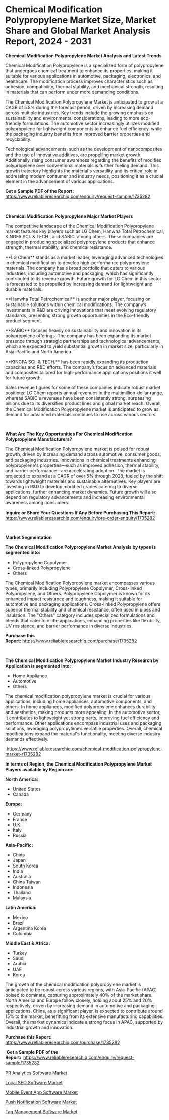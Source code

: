 <p><h1>Chemical Modification Polypropylene Market Size, Market Share and Global Market Analysis Report, 2024 - 2031</h1></p><p><strong>Chemical Modification Polypropylene Market Analysis and Latest Trends</strong></p>
<p><p>Chemical Modification Polypropylene is a specialized form of polypropylene that undergoes chemical treatment to enhance its properties, making it suitable for various applications in automotive, packaging, electronics, and healthcare. The modification process improves characteristics such as adhesion, compatibility, thermal stability, and mechanical strength, resulting in materials that can perform under more demanding conditions.</p><p>The Chemical Modification Polypropylene Market is anticipated to grow at a CAGR of 5.5% during the forecast period, driven by increasing demand across multiple industries. Key trends include the growing emphasis on sustainability and environmental considerations, leading to more eco-friendly formulations. The automotive sector increasingly utilizes modified polypropylene for lightweight components to enhance fuel efficiency, while the packaging industry benefits from improved barrier properties and recyclability.</p><p>Technological advancements, such as the development of nanocomposites and the use of innovative additives, are propelling market growth. Additionally, rising consumer awareness regarding the benefits of modified polypropylene over conventional materials is further fueling demand. This growth trajectory highlights the material's versatility and its critical role in addressing modern consumer and industry needs, positioning it as a crucial element in the advancement of various applications.</p></p>
<p><strong>Get a Sample PDF of the Report:&nbsp;</strong> <a href="https://www.reliableresearchiq.com/enquiry/request-sample/1735282?utm_campaign=1117&utm_medium=2&utm_source=Github&utm_content=ia&utm_term=18122024&utm_id=chemical-modification-polypropylene">https://www.reliableresearchiq.com/enquiry/request-sample/1735282</a></p>
<p>&nbsp;</p>
<p><strong>Chemical Modification Polypropylene Major Market Players</strong></p>
<p><p>The competitive landscape of the Chemical Modification Polypropylene market features key players such as LG Chem, Hanwha Total Petrochemical, KINGFA SCI. & TECH., and SABIC, among others. These companies are engaged in producing specialized polypropylene products that enhance strength, thermal stability, and chemical resistance.</p><p>**LG Chem** stands as a market leader, leveraging advanced technologies in chemical modification to develop high-performance polypropylene materials. The company has a broad portfolio that caters to various industries, including automotive and packaging, which has significantly contributed to its revenue growth. Future growth for LG Chem in this sector is forecasted to be propelled by increasing demand for lightweight and durable materials.</p><p>**Hanwha Total Petrochemical** is another major player, focusing on sustainable solutions within chemical modifications. The company’s investments in R&D are driving innovations that meet evolving regulatory standards, presenting strong growth opportunities in the Eco-friendly product segment. </p><p>**SABIC** focuses heavily on sustainability and innovation in its polypropylene offerings. The company has been expanding its market presence through strategic partnerships and technological advancements, which are expected to yield substantial growth in market size, particularly in Asia-Pacific and North America.</p><p>**KINGFA SCI. & TECH.** has been rapidly expanding its production capacities and R&D efforts. The company’s focus on advanced materials and composites tailored for high-performance applications positions it well for future growth.</p><p>Sales revenue figures for some of these companies indicate robust market positions: LG Chem reports annual revenues in the multimillion-dollar range, whereas SABIC's revenues have been consistently strong, surpassing billions due to its diversified product lines and global market reach. Overall, the Chemical Modification Polypropylene market is anticipated to grow as demand for advanced materials continues to rise across various sectors.</p></p>
<p>&nbsp;</p>
<p><strong>What Are The Key Opportunities For Chemical Modification Polypropylene Manufacturers?</strong></p>
<p><p>The Chemical Modification Polypropylene market is poised for robust growth, driven by increasing demand across automotive, consumer goods, and packaging industries. Innovations in chemical treatments enhancing polypropylene's properties—such as improved adhesion, thermal stability, and barrier performance—are accelerating adoption. The market is projected to expand at a CAGR of over 5% through 2028, fueled by the shift towards lightweight materials and sustainable alternatives. Key players are investing in R&D to develop modified grades catering to diverse applications, further enhancing market dynamics. Future growth will also depend on regulatory advancements and increasing environmental awareness among consumers.</p></p>
<p><strong>Inquire or Share Your Questions If Any Before Purchasing This Report:</strong> <a href="https://www.reliableresearchiq.com/enquiry/pre-order-enquiry/1735282?utm_campaign=1117&utm_medium=2&utm_source=Github&utm_content=ia&utm_term=18122024&utm_id=chemical-modification-polypropylene">https://www.reliableresearchiq.com/enquiry/pre-order-enquiry/1735282</a></p>
<p>&nbsp;</p>
<p><strong>Market Segmentation</strong></p>
<p><strong>The Chemical Modification Polypropylene Market Analysis by types is segmented into:</strong></p>
<p><ul><li>Polypropylene Copolymer</li><li>Cross-linked Polypropylene</li><li>Others</li></ul></p>
<p><p>The Chemical Modification Polypropylene market encompasses various types, primarily including Polypropylene Copolymer, Cross-linked Polypropylene, and Others. Polypropylene Copolymer is known for its enhanced impact resistance and toughness, making it suitable for automotive and packaging applications. Cross-linked Polypropylene offers superior thermal stability and chemical resistance, often used in pipes and insulation. The "Others" category includes specialized formulations and blends that cater to niche applications, enhancing properties like flexibility, UV resistance, and barrier performance in diverse industries.</p></p>
<p><strong>Purchase this Report:&nbsp;</strong><a href="https://www.reliableresearchiq.com/purchase/1735282?utm_campaign=1117&utm_medium=2&utm_source=Github&utm_content=ia&utm_term=18122024&utm_id=chemical-modification-polypropylene">https://www.reliableresearchiq.com/purchase/1735282</a></p>
<p>&nbsp;</p>
<p><strong>The Chemical Modification Polypropylene Market Industry Research by Application is segmented into:</strong></p>
<p><ul><li>Home Appliance</li><li>Automotive</li><li>Others</li></ul></p>
<p><p>The chemical modification polypropylene market is crucial for various applications, including home appliances, automotive components, and others. In home appliances, modified polypropylene enhances durability and aesthetics, making products more appealing. In the automotive sector, it contributes to lightweight yet strong parts, improving fuel efficiency and performance. Other applications encompass industrial uses and packaging solutions, leveraging polypropylene’s versatile properties. Overall, chemical modifications expand the material's functionality, meeting diverse industry demands effectively.</p></p>
<p><a href="https://www.reliableresearchiq.com/chemical-modification-polypropylene-market-r1735282?utm_campaign=1117&utm_medium=2&utm_source=Github&utm_content=ia&utm_term=18122024&utm_id=chemical-modification-polypropylene">&nbsp;https://www.reliableresearchiq.com/chemical-modification-polypropylene-market-r1735282</a></p>
<p><strong>In terms of Region, the Chemical Modification Polypropylene Market Players available by Region are:</strong></p>
<p>
    <p> <strong> North America: </strong>
        <ul>
            <li>United States</li>
            <li>Canada</li>
        </ul>
        </p> 
    <p> <strong> Europe: </strong>
        <ul>
            <li>Germany</li>
            <li>France</li>
            <li>U.K.</li>
            <li>Italy</li>
            <li>Russia</li>
        </ul>
        </p> 
    <p> <strong> Asia-Pacific: </strong>
        <ul>
            <li>China</li>
            <li>Japan</li>
            <li>South Korea</li>
            <li>India</li>
            <li>Australia</li>
            <li>China Taiwan</li>
            <li>Indonesia</li>
            <li>Thailand</li>
            <li>Malaysia</li>
        </ul>
        </p> 
    <p> <strong> Latin America: </strong>
        <ul>
            <li>Mexico</li>
            <li>Brazil</li>
            <li>Argentina Korea</li>
            <li>Colombia</li>
        </ul>
        </p> 
    <p> <strong> Middle East & Africa: </strong>
        <ul>
            <li>Turkey</li>
            <li>Saudi</li>
            <li>Arabia</li>
            <li>UAE</li>
            <li>Korea</li>
        </ul>
    </p>
    </p>
<p><p>The growth of the chemical modification polypropylene market is anticipated to be robust across various regions, with Asia-Pacific (APAC) poised to dominate, capturing approximately 40% of the market share. North America and Europe follow closely, holding about 25% and 20% respectively, driven by increasing demand in automotive and packaging applications. China, as a significant player, is expected to contribute around 15% to the market, benefitting from its extensive manufacturing capabilities. Overall, the market dynamics indicate a strong focus in APAC, supported by industrial growth and innovation.</p></p>
<p><strong>Purchase this Report: </strong><a href="https://www.reliableresearchiq.com/purchase/1735282?utm_campaign=1117&utm_medium=2&utm_source=Github&utm_content=ia&utm_term=18122024&utm_id=chemical-modification-polypropylene">https://www.reliableresearchiq.com/purchase/1735282</a></p>
<p>&nbsp;<strong>Get a Sample PDF of the Report:&nbsp;&nbsp;</strong><a href="https://www.reliableresearchiq.com/enquiry/request-sample/1735282?utm_campaign=1117&utm_medium=2&utm_source=Github&utm_content=ia&utm_term=18122024&utm_id=chemical-modification-polypropylene">https://www.reliableresearchiq.com/enquiry/request-sample/1735282</a></p>
<p><strong></strong></p>
<p><p><a href="https://www.linkedin.com/pulse/pr-analytics-software-market-analysis-2024-2031-trends-share-ovhtf?utm_campaign=1117&utm_medium=2&utm_source=Github&utm_content=ia&utm_term=18122024&utm_id=chemical-modification-polypropylene">PR Analytics Software Market</a></p><p><a href="https://www.linkedin.com/pulse/comprehensive-local-seo-software-market-report-2024-2031-8-uyz1f?utm_campaign=1117&utm_medium=2&utm_source=Github&utm_content=ia&utm_term=18122024&utm_id=chemical-modification-polypropylene">Local SEO Software Market</a></p><p><a href="https://www.linkedin.com/pulse/navigating-mobile-event-app-software-market-size-trends-xna7f?utm_campaign=1117&utm_medium=2&utm_source=Github&utm_content=ia&utm_term=18122024&utm_id=chemical-modification-polypropylene">Mobile Event App Software Market</a></p><p><a href="https://www.linkedin.com/pulse/regulatory-landscape-its-influence-global-push-notification-xhebf?utm_campaign=1117&utm_medium=2&utm_source=Github&utm_content=ia&utm_term=18122024&utm_id=chemical-modification-polypropylene">Push Notification Software Market</a></p><p><a href="https://www.linkedin.com/pulse/tag-management-software-market-report-expected-cagr-qhryf?utm_campaign=1117&utm_medium=2&utm_source=Github&utm_content=ia&utm_term=18122024&utm_id=chemical-modification-polypropylene">Tag Management Software Market</a></p></p>